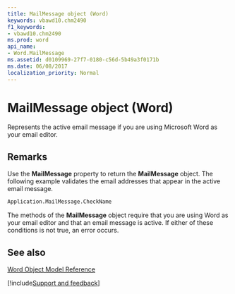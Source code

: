 ```yaml
---
title: MailMessage object (Word)
keywords: vbawd10.chm2490
f1_keywords:
- vbawd10.chm2490
ms.prod: word
api_name:
- Word.MailMessage
ms.assetid: d0109969-27f7-0180-c56d-5b49a3f0171b
ms.date: 06/08/2017
localization_priority: Normal
---
```



# MailMessage object (Word)

Represents the active email message if you are using Microsoft Word as your email editor.


## Remarks

Use the  **MailMessage** property to return the **MailMessage** object. The following example validates the email addresses that appear in the active email message.


```vb
Application.MailMessage.CheckName
```

The methods of the  **MailMessage** object require that you are using Word as your email editor and that an email message is active. If either of these conditions is not true, an error occurs.


## See also



[Word Object Model Reference](overview/Word/object-model.md)

[!include[Support and feedback](~/includes/feedback-boilerplate.md)]